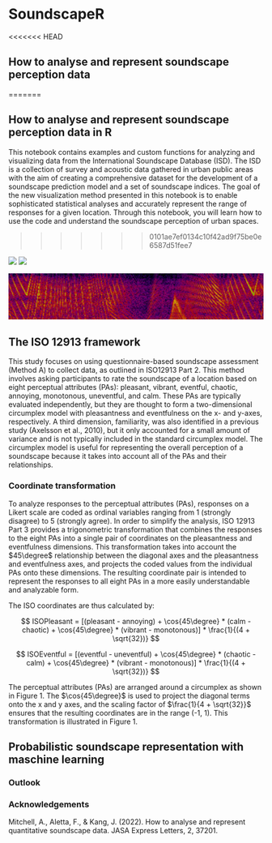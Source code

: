 # SoundscapeR
<<<<<<< HEAD
## How to analyse and represent soundscape perception data

=======
## How to analyse and represent soundscape perception data in R

This notebook contains examples and custom functions for analyzing and visualizing data from the International Soundscape Database (ISD). The ISD is a collection of survey and acoustic data gathered in urban public areas with the aim of creating a comprehensive dataset for the development of a soundscape prediction model and a set of soundscape indices. The goal of the new visualization method presented in this notebook is to enable sophisticated statistical analyses and accurately represent the range of responses for a given location. Through this notebook, you will learn how to use the code and understand the soundscape perception of urban spaces.
>>>>>>> 0101ae7ef0134c10f42ad9f75be0e6587d51fee7

![](https://img.shields.io/badge/EAGLE-Design-blue) ![](https://img.shields.io/badge/Approval-pending-red)


![](https://github.com/Doutrespace/SoundscapeR/blob/main/resources/eyecatcher.png)           

## The ISO 12913 framework
This study focuses on using questionnaire-based soundscape assessment (Method A) to collect data, as outlined in ISO12913 Part 2. This method involves asking participants to rate the soundscape of a location based on eight perceptual attributes (PAs): pleasant, vibrant, eventful, chaotic, annoying, monotonous, uneventful, and calm. These PAs are typically evaluated independently, but they are thought to form a two-dimensional circumplex model with pleasantness and eventfulness on the x- and y-axes, respectively. A third dimension, familiarity, was also identified in a previous study (Axelsson et al., 2010), but it only accounted for a small amount of variance and is not typically included in the standard circumplex model. The circumplex model is useful for representing the overall perception of a soundscape because it takes into account all of the PAs and their relationships.

### Coordinate transformation

To analyze responses to the perceptual attributes (PAs), responses on a Likert scale are coded as ordinal variables ranging from 1 (strongly disagree) to 5 (strongly agree). In order to simplify the analysis, ISO 12913 Part 3 provides a trigonometric transformation that combines the responses to the eight PAs into a single pair of coordinates on the pleasantness and eventfulness dimensions. This transformation takes into account the $45\degree$ relationship between the diagonal axes and the pleasantness and eventfulness axes, and projects the coded values from the individual PAs onto these dimensions. The resulting coordinate pair is intended to represent the responses to all eight PAs in a more easily understandable and analyzable form.

The ISO coordinates are thus calculated by:

$$
ISOPleasant = [(pleasant - annoying) + \cos{45\degree} * (calm - chaotic) + \cos{45\degree} * (vibrant - monotonous)] * \frac{1}{(4 + \sqrt{32})}
$$

$$
ISOEventful = [(eventful - uneventful) + \cos{45\degree} * (chaotic - calm) + \cos{45\degree} * (vibrant - monotonous)] * \frac{1}{(4 + \sqrt{32})}
$$

The perceptual attributes (PAs) are arranged around a circumplex as shown in Figure 1. The $\cos{45\degree}$ is used to project the diagonal terms onto the x and y axes, and the scaling factor of $\frac{1}{4 + \sqrt{32}}$ ensures that the resulting coordinates are in the range (-1, 1). This transformation is illustrated in Figure 1.

## Probabilistic soundscape representation with maschine learning



### **Outlook**

### Acknowledgements

Mitchell, A., Aletta, F., & Kang, J. (2022). How to analyse and represent quantitative soundscape data. JASA Express Letters, 2, 37201.

